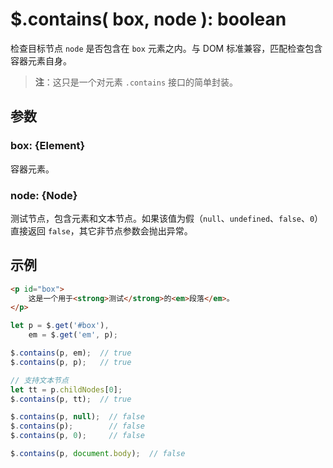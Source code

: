 # $.contains( box, node ): boolean

检查目标节点 `node` 是否包含在 `box` 元素之内。与 DOM 标准兼容，匹配检查包含容器元素自身。

> **注**：这只是一个对元素 `.contains` 接口的简单封装。


## 参数

### box: {Element}

容器元素。


### node: {Node}

测试节点，包含元素和文本节点。如果该值为假（`null`、`undefined`、`false`、`0`）直接返回 `false`，其它非节点参数会抛出异常。


## 示例

```html
<p id="box">
    这是一个用于<strong>测试</strong>的<em>段落</em>。
</p>
```

```js
let p = $.get('#box'),
    em = $.get('em', p);

$.contains(p, em);  // true
$.contains(p, p);   // true

// 支持文本节点
let tt = p.childNodes[0];
$.contains(p, tt);  // true

$.contains(p, null);  // false
$.contains(p);        // false
$.contains(p, 0);     // false

$.contains(p, document.body);  // false
```
